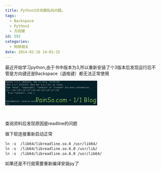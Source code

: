 ```yaml
---
title: Python3方向键乱码问题。
tags:
  - Backspace
  - Python3
  - 方向键
id: 592
categories:
  - 网络相关
date: 2014-02-16 14:01:15
---
```


最近开始学习python,由于书中版本为3,所以重新安装了个3版本后发现运行后不管是方向键还是Backspace（退格键）都无法正常使用

[![python3](/images/2014/02/python3-300x80.png)](/images/2014/02/python3.png)

&nbsp;

查阅资料后发现原因是readline的问题

做下软连接重新启动正常

```
ln -s  /lib64/libreadline.so.6 /usr/lib64/
ln -s  /lib64/libreadline.so.6.0 /usr/lib/
ln -s  /lib64/libreadline.so.6.0 /usr/lib64/
```

如果还是不行就需要重新编译安装py了